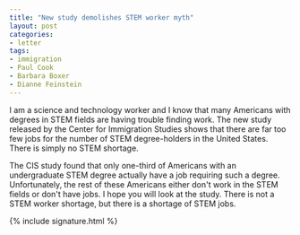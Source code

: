```yaml
---
title: "New study demolishes STEM worker myth"
layout: post
categories:
- letter
tags:
- immigration
- Paul Cook
- Barbara Boxer
- Dianne Feinstein
---
```


I am a science and technology worker and I know that many Americans with degrees in STEM fields are having trouble finding work. The new study released by the Center for Immigration Studies shows that there are far too few jobs for the number of STEM degree-holders in the United States. There is simply no STEM shortage.

The CIS study found that only one-third of Americans with an undergraduate STEM degree actually have a job requiring such a degree. Unfortunately, the rest of these Americans either don't work in the STEM fields or don't have jobs. I hope you will look at the study. There is not a STEM worker shortage, but there is a shortage of STEM jobs.

{% include signature.html %}
